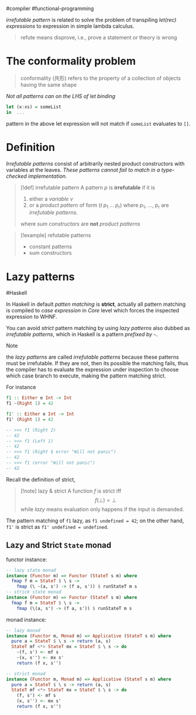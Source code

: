 #compiler #functional-programming 

_irrefutable pattern_ is related to solve the problem of transpiling _let(rec) expressions_ to expression in simple lambda calculus.

> refute means disprove, i.e., prove a statement or theory is wrong

# The conformality problem 

> conformality (共形) refers to the property of a collection of objects having the same shape 

_Not all patterns can on the LHS of let binding_
```haskell
let (x:xs) = someList 
in  ...
```
pattern in the above let expression will not match if `someList` evaluates to `[]`.

# Definition

_Irrefutable patterns_ consist of arbitrarily nested product constructors with variables at the leaves. _These patterns cannot fail to match in a type-checked implementation_.

>[!def] irrefutable pattern
> A pattern $p$ is **irrefutable** if it is
> 1. either a _variable_ $v$
> 2. or a _product pattern_ of form $(t \; p_1\; \dots \; p_r)$ where $p_1$, ..., $p_r$ are _irrefutable patterns_.
>
> where _sum constructors_ are **not** _product patterns_ 

>[!example] refutable patterns
> - constant patterns
> - sum constructors

# Lazy patterns
#Haskell 

In Haskell in default _patten matching_ is **strict**, actually all pattern matching is compiled to _case expression_ in _Core_ level which forces the inspected expression to WHNF.

You can avoid _strict_ pattern matching by using _lazy patterns_ also dubbed as _irrefutable patterns_, which in Haskell is a pattern _prefixed by `~`_.  

>[!note] 
>the _lazy patterns_ are called _irrefutable patterns_ because these patterns must be irrefutable.
> If they are not, then its possible the matching fails, thus the compiler has to evaluate the expression under inspection to choose which case branch to execute, making the pattern matching strict.

For instance
```haskell
f1 :: Either e Int -> Int
f1 ~(Right 1) = 42

f1' :: Either e Int -> Int
f1' (Right 1) = 42

-- >>> f1 (Right 2)
-- 42
-- >>> f1 (Left 1)
-- 42
-- >>> f1 (Right $ error "Will not panic")
-- 42
-- >>> f1 (error "Will not panic")
-- 42
```

Recall the definition of strict,

>[!note] lazy & strict
> A function $f$ is strict iff
> $$ f(\bot) = \bot $$ 
>  while _lazy_ means evaluation only happens if the input is demanded.

The pattern matching of `f1` lazy, as `f1 undefined = 42`; on the other hand, `f1'` is strict as `f1' undefined = undefined`.

## Lazy and Strict `State` monad

functor instance:
```haskell
-- lazy state monad
instance (Functor m) => Functor (StateT s m) where 
  fmap f m = StateT $ \ s -> 
    fmap (\ ~(a, s') -> (f a, s')) $ runStateT m s 
-- strick state monad
instance (Functor m) => Functor (StateT s m) where 
  fmap f m = StateT $ \ s -> 
    fmap (\(a, s') -> (f a, s')) $ runStateT m s 
```

monad instance:
```haskell
-- lazy monad
instance (Functor m, Monad m) => Applicative (StateT s m) where 
  pure a = StateT $ \ s -> return (a, s) 
  StateT mf <*> StateT mx = StateT $ \ s -> do 
    ~(f, s') <- mf s 
    ~(x, s'') <- mx s' 
    return (f x, s'')

-- strict monad
instance (Functor m, Monad m) => Applicative (StateT s m) where 
  pure a = StateT $ \ s -> return (a, s) 
  StateT mf <*> StateT mx = StateT $ \ s -> do 
    (f, s') <- mf s 
    (x, s'') <- mx s' 
    return (f x, s'')
```
